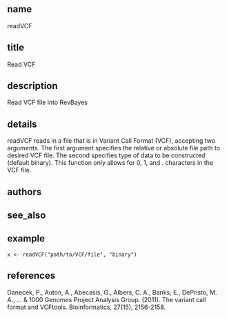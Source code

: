 ## name
readVCF
## title
Read VCF
## description
Read VCF file into RevBayes
## details
readVCF reads in a file that is in Variant Call Format (VCF), accepting two
arguments. The first argument specifies the relative or absolute 
file path to desired VCF file. The second specifies type of data
to be constructed (default binary). This function
only allows for 0, 1, and . characters in the VCF file.
## authors
## see_also
## example
    x <- readVCF("path/to/VCF/file", "binary")
## references
Danecek, P., Auton, A., Abecasis, G., Albers, C. A., Banks, E., DePristo, M. A., ... & 1000 Genomes Project Analysis Group. (2011). The variant call format and VCFtools. Bioinformatics, 27(15), 2156-2158.

